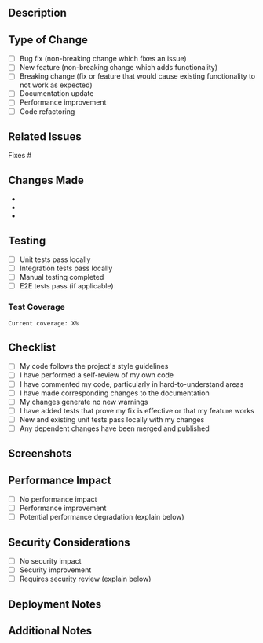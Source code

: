 ## Description

<!-- Provide a brief description of the changes in this PR -->

## Type of Change

<!-- Mark the relevant option with an "x" -->

- [ ] Bug fix (non-breaking change which fixes an issue)
- [ ] New feature (non-breaking change which adds functionality)
- [ ] Breaking change (fix or feature that would cause existing functionality to not work as expected)
- [ ] Documentation update
- [ ] Performance improvement
- [ ] Code refactoring

## Related Issues

<!-- Link any related issues here using #issue-number -->

Fixes #

## Changes Made

<!-- List the specific changes made in this PR -->

- 
- 
- 

## Testing

<!-- Describe the tests you ran to verify your changes -->

- [ ] Unit tests pass locally
- [ ] Integration tests pass locally
- [ ] Manual testing completed
- [ ] E2E tests pass (if applicable)

### Test Coverage

<!-- Include test coverage if relevant -->

```
Current coverage: X%
```

## Checklist

<!-- Mark completed items with an "x" -->

- [ ] My code follows the project's style guidelines
- [ ] I have performed a self-review of my own code
- [ ] I have commented my code, particularly in hard-to-understand areas
- [ ] I have made corresponding changes to the documentation
- [ ] My changes generate no new warnings
- [ ] I have added tests that prove my fix is effective or that my feature works
- [ ] New and existing unit tests pass locally with my changes
- [ ] Any dependent changes have been merged and published

## Screenshots

<!-- If applicable, add screenshots to help explain your changes -->

## Performance Impact

<!-- Describe any performance implications of your changes -->

- [ ] No performance impact
- [ ] Performance improvement
- [ ] Potential performance degradation (explain below)

## Security Considerations

<!-- Describe any security implications of your changes -->

- [ ] No security impact
- [ ] Security improvement
- [ ] Requires security review (explain below)

## Deployment Notes

<!-- Include any special deployment instructions or migration steps -->

## Additional Notes

<!-- Add any additional notes or context about the PR here -->
